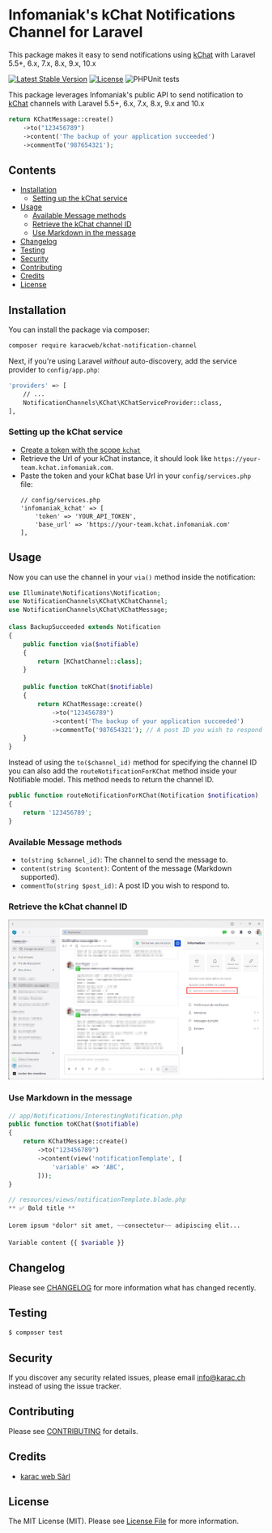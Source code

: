 # Infomaniak's kChat Notifications Channel for Laravel

This package makes it easy to send notifications using [kChat](https://www.infomaniak.com/en/kchat) with Laravel 5.5+, 6.x, 7.x, 8.x, 9.x, 10.x

[![Latest Stable Version](https://poser.pugx.org/karacweb/kchat-notification-channel/v)](https://packagist.org/packages/karacweb/kchat-notification-channel)
[![License](https://poser.pugx.org/karacweb/kchat-notification-channel/license)](https://packagist.org/packages/karacweb/kchat-notification-channel)
![PHPUnit tests](https://github.com/karacweb/kchat-notification-channel/actions/workflows/tests.yml/badge.svg)

This package leverages Infomaniak's public API to send notification to [kChat](https://www.infomaniak.com/en/kchat) channels with Laravel 5.5+, 6.x, 7.x, 8.x, 9.x and 10.x

```php
return KChatMessage::create()
    ->to("123456789")
    ->content('The backup of your application succeeded')
    ->commentTo('987654321');
```

## Contents

- [Installation](#installation)
	- [Setting up the kChat service](#setting-up-the-kchat-service)
- [Usage](#usage)
	- [Available Message methods](#available-message-methods)
    - [Retrieve the kChat channel ID](#retrieve-the-kchat-channel-id)
    - [Use Markdown in the message](#use-markdown-in-the-message)
- [Changelog](#changelog)
- [Testing](#testing)
- [Security](#security)
- [Contributing](#contributing)
- [Credits](#credits)
- [License](#license)


## Installation

You can install the package via composer:

``` bash
composer require karacweb/kchat-notification-channel
```

Next, if you're using Laravel _without_ auto-discovery, add the service provider to `config/app.php`:

```bash
'providers' => [
    // ...
    NotificationChannels\KChat\KChatServiceProvider::class,
],
```

### Setting up the kChat service

* [Create a token with the scope `kchat`](https://manager.infomaniak.com/v3/ng/accounts/token/add)
* Retrieve the Url of your kChat instance, it should look like `https://your-team.kchat.infomaniak.com`.
* Paste the token and your kChat base Url in your `config/services.php` file:
  ```
  // config/services.php
  'infomaniak_kchat' => [
      'token' => 'YOUR_API_TOKEN',
      'base_url' => 'https://your-team.kchat.infomaniak.com' 
  ],
  ```

## Usage

Now you can use the channel in your `via()` method inside the notification:

```php
use Illuminate\Notifications\Notification;
use NotificationChannels\KChat\KChatChannel;
use NotificationChannels\KChat\KChatMessage;

class BackupSucceeded extends Notification
{
    public function via($notifiable)
    {
        return [KChatChannel::class];
    }

    public function toKChat($notifiable)
    {
        return KChatMessage::create()
            ->to("123456789")
            ->content('The backup of your application succeeded')
            ->commentTo('987654321'); // A post ID you wish to respond to
    }
}
```


Instead of using the `to($channel_id)` method for specifying the channel ID you can also add the `routeNotificationForKChat` method inside your Notifiable model. This method needs to return the channel ID.

```php
public function routeNotificationForKChat(Notification $notification)
{
    return '123456789';
}
```

### Available Message methods

- `to(string $channel_id)`: The channel to send the message to.
- `content(string $content)`: Content of the message (Markdown supported).
- `commentTo(string $post_id)`: A post ID you wish to respond to.

### Retrieve the kChat channel ID

![Retrieve the kChat channel ID](docs/retrieve-kchat-channel-id.jpg)

### Use Markdown in the message

```php
// app/Notifications/InterestingNotification.php
public function toKChat($notifiable)
{
    return KChatMessage::create()
        ->to("123456789")
        ->content(view('notificationTemplate', [
            'variable' => 'ABC',
        ]));
}
```

```php
// resources/views/notificationTemplate.blade.php
** ✅ Bold title **

Lorem ipsum *dolor* sit amet, ~~consectetur~~ adipiscing elit...

Variable content {{ $variable }}

```

## Changelog

Please see [CHANGELOG](CHANGELOG.md) for more information what has changed recently.

## Testing

``` bash
$ composer test
```

## Security

If you discover any security related issues, please email info@karac.ch instead of using the issue tracker.

## Contributing

Please see [CONTRIBUTING](CONTRIBUTING.md) for details.

## Credits

- [karac web Sàrl](https://karac.ch)

## License

The MIT License (MIT). Please see [License File](LICENSE.md) for more information.
